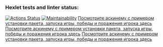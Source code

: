 ### Hexlet tests and linter status:
[![Actions Status](https://github.com/Dom1no123/frontend-project-44/actions/workflows/hexlet-check.yml/badge.svg)](https://github.com/Dom1no123/frontend-project-44/actions)
[![Maintainability](https://api.codeclimate.com/v1/badges/ff9905ac023a5c2b2a77/maintainability)](https://codeclimate.com/github/Dom1no123/frontend-project-44/maintainability)
[Посмотрите аскинему с примером установки пакета, запуска игры, победы и поражения игрока здесь](https://asciinema.org/a/yfXtDevflQtKWTlKwCZ3QnrxK)
[Посмотрите аскинему с примером установки пакета, запуска игры, победы и поражения игрока здесь](https://asciinema.org/a/hu3dK7Zefyd4rhagMTZOpAcsY)
[Посмотрите аскинему с примером установки пакета, запуска игры, победы и поражения игрока здесь](https://asciinema.org/a/UJq0vd30Mg0uL5grWzTEx6HHe)